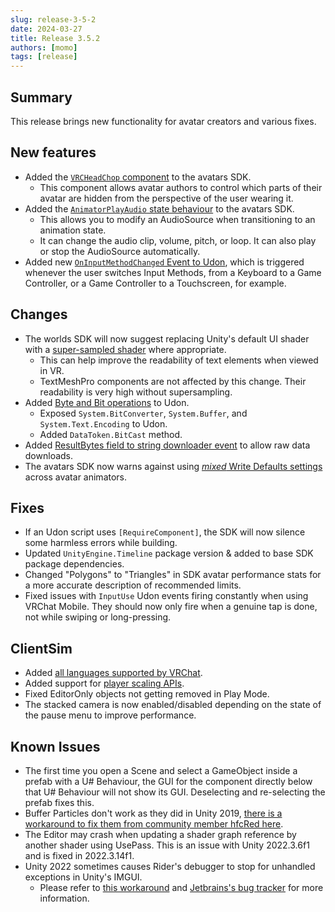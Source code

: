 ```yaml
---
slug: release-3-5-2
date: 2024-03-27
title: Release 3.5.2
authors: [momo]
tags: [release]
---
```

## Summary

This release brings new functionality for avatar creators and various fixes.

<!--truncate-->

## New features

- Added the [`VRCHeadChop` component](/avatars/whitelisted-avatar-components/vrc_headchop) to the avatars SDK.
    - This component allows avatar authors to control which parts of their avatar are hidden from the perspective of the user wearing it.
- Added the [`AnimatorPlayAudio` state behaviour](/avatars/state-behaviors#animator-play-audio) to the avatars SDK.
    - This allows you to modify an AudioSource when transitioning to an animation state.
    - It can change the audio clip, volume, pitch, or loop. It can also play or stop the AudioSource automatically.
- Added new [`OnInputMethodChanged` Event to Udon](/worlds/udon/input-events/#oninputmethodchanged), which is triggered whenever the user switches Input Methods, from a Keyboard to a Game Controller, or a Game Controller to a Touchscreen, for example.

## Changes

- The worlds SDK will now suggest replacing Unity's default UI shader with a [super-sampled shader](/platforms/android/quest-content-limitations/#shaders) where appropriate.
    - This can help improve the readability of text elements when viewed in VR.
    - TextMeshPro components are not affected by this change. Their readability is very high without supersampling.
- Added [Byte and Bit operations](/worlds/udon/data-containers/byte-and-bit-operations) to Udon.
    - Exposed `System.BitConverter`, `System.Buffer`, and `System.Text.Encoding` to Udon.
    - Added `DataToken.BitCast` method.
- Added [ResultBytes field to string downloader event](/worlds/udon/string-loading) to allow raw data downloads.
- The avatars SDK now warns against using [_mixed_ Write Defaults settings](/avatars/#write-defaults-on-states) across avatar animators.

## Fixes

- If an Udon script uses `[RequireComponent]`, the SDK will now silence some harmless errors while building.
- Updated `UnityEngine.Timeline` package version & added to base SDK package dependencies.
- Changed "Polygons" to "Triangles" in SDK avatar performance stats for a more accurate description of recommended limits.
- Fixed issues with `InputUse` Udon events firing constantly when using VRChat Mobile. They should now only fire when a genuine tap is done, not while swiping or long-pressing.

## ClientSim

- Added [all languages supported by VRChat](/worlds/udon/players/#language).
- Added support for [player scaling APIs](/worlds/udon/players/player-avatar-scaling).
- Fixed EditorOnly objects not getting removed in Play Mode.
- The stacked camera is now enabled/disabled depending on the state of the pause menu to improve performance.

## Known Issues

- The first time you open a Scene and select a GameObject inside a prefab with a U# Behaviour, the GUI for the component directly below that U# Behaviour will not show its GUI. Deselecting and re-selecting the prefab fixes this.
- Buffer Particles don't work as they did in Unity 2019, [there is a workaround to fix them from community member hfcRed here](https://x.com/hfcRedddd/status/1696915379090604179).
- The Editor may crash when updating a shader graph reference by another shader using UsePass. This is an issue with Unity 2022.3.6f1 and is fixed in 2022.3.14f1.
- Unity 2022 sometimes causes Rider's debugger to stop for unhandled exceptions in Unity's IMGUI.
    - Please refer to [this workaround](https://forum.unity.com/threads/rider-debugger-breaks-on-unhandled-exception.1135879/#post-7305256) and [Jetbrains's bug tracker](https://youtrack.jetbrains.com/issue/RIDER-64944) for more information.
